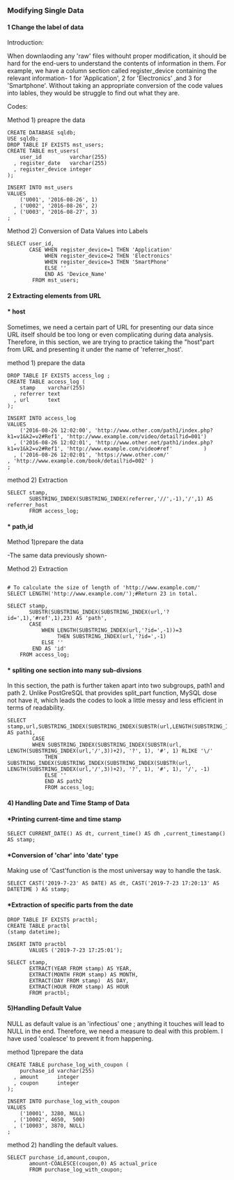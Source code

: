 ### Modifying Single Data

#### 1 Change the label of data

Introduction:

When downlaoding any 'raw' files  withouht proper modification, it should be hard for the end-uers 
to understand the contents of information in them. For example, we have a column section called register_device containing the relevant
information- 1 for 'Application', 2 for 'Electronics' ,and 3 for 'Smartphone'. Without taking an appropriate conversion of 
the code values into lables, they would be struggle to find out what they are. 



Codes:

Method 1) preapre the data

```Mysql 
CREATE DATABASE sqldb;
USE sqldb;
DROP TABLE IF EXISTS mst_users;
CREATE TABLE mst_users(
    user_id         varchar(255)
  , register_date   varchar(255)
  , register_device integer
);

INSERT INTO mst_users
VALUES
    ('U001', '2016-08-26', 1)
  , ('U002', '2016-08-26', 2)
  , ('U003', '2016-08-27', 3)
;
```
Method 2) Conversion of Data Values into Labels 

```mysql
SELECT user_id,  
       CASE WHEN register_device=1 THEN 'Application'
            WHEN register_device=2 THEN 'Electronics'
            WHEN register_device=3 THEN 'SmartPhone'
            ELSE '' 
            END AS 'Device_Name'
		FROM mst_users;
```

#### 2 Extracting elements from URL

#### *  host 

Sometimes, we need a certain part of URL for presenting our data since URL itself should be too long or even complicating during
data analysis. Therefore, in this section, we are trying to practice taking the "host"part from URL and presenting it under the name 
of 'referrer_host'.


method 1) prepare the data
```mysql
DROP TABLE IF EXISTS access_log ;
CREATE TABLE access_log (
    stamp    varchar(255)
  , referrer text
  , url      text
);

INSERT INTO access_log 
VALUES
    ('2016-08-26 12:02:00', 'http://www.other.com/path1/index.php?k1=v1&k2=v2#Ref1', 'http://www.example.com/video/detail?id=001')
  , ('2016-08-26 12:02:01', 'http://www.other.net/path1/index.php?k1=v1&k2=v2#Ref1', 'http://www.example.com/video#ref'          )
  , ('2016-08-26 12:02:01', 'https://www.other.com/'                               , 'http://www.example.com/book/detail?id=002' )
;
```
method 2) Extraction 

```mysql
SELECT stamp, 
       SUBSTRING_INDEX(SUBSTRING_INDEX(referrer,'//',-1),'/',1) AS referrer_host
       FROM access_log;
```
#### * path,id 

Method 1)prepare the data

-The same data previously shown- 

Method 2) Extraction

```mysql

# To calculate the size of length of 'http://www.example.com/'
SELECT LENGTH('http://www.example.com/');#Return 23 in total. 

SELECT stamp,
       SUBSTR(SUBSTRING_INDEX(SUBSTRING_INDEX(url,'?id=',1),'#ref',1),23) AS 'path',
       CASE
           WHEN LENGTH(SUBSTRING_INDEX(url,'?id=',-1))=3
		        THEN SUBSTRING_INDEX(url,'?id=',-1)
		   ELSE ''
		END AS 'id'
	FROM access_log;

```

#### * spliting one section into many sub-divsions
In this section, the path is further taken apart into two subgroups, path1 and path 2. 
Unlike PostGreSQL that provides split_part function, MySQL dose not have it, which leads the codes to look a little messy and 
less efficient in terms of readability. 

```mysql
SELECT stamp,url,SUBSTRING_INDEX(SUBSTRING_INDEX(SUBSTR(url,LENGTH(SUBSTRING_INDEX(url,'/',3))+2),'/',1),'#',1) AS path1,
		CASE
        WHEN SUBSTRING_INDEX(SUBSTRING_INDEX(SUBSTR(url, LENGTH(SUBSTRING_INDEX(url,'/',3))+2), '?', 1), '#', 1) RLIKE '\/'
            THEN SUBSTRING_INDEX(SUBSTRING_INDEX(SUBSTRING_INDEX(SUBSTR(url, LENGTH(SUBSTRING_INDEX(url,'/',3))+2), '?', 1), '#', 1), '/', -1)
		    ELSE ''
            END AS path2
			FROM access_log;
```

#### 4) Handling Date and Time Stamp of Data
#### *Printing current-time and time stamp 
```mysql
SELECT CURRENT_DATE() AS dt, current_time() AS dh ,current_timestamp() AS stamp;
```
#### *Conversion of 'char' into 'date' type
Making use of 'Cast'function is the most universay way to handle the task.

```mysql
SELECT CAST('2019-7-23' AS DATE) AS dt, CAST('2019-7-23 17:20:13' AS DATETIME ) AS stamp;
```

#### *Extraction of specific parts from the date
```mysql
DROP TABLE IF EXISTS practbl;
CREATE TABLE practbl
(stamp datetime);

INSERT INTO practbl 
       VALUES ('2019-7-23 17:25:01');

SELECT stamp, 
       EXTRACT(YEAR FROM stamp) AS YEAR, 
	   EXTRACT(MONTH FROM stamp) AS MONTH, 
       EXTRACT(DAY FROM stamp)  AS DAY,
       EXTRACT(HOUR FROM stamp) AS HOUR
       FROM practbl;
```

#### 5)Handling Default Value 
NULL as default value  is an 'infectious' one ; anything it touches will lead to NULL in the end. Therefore, we need a measure
to deal with this problem. I have used 'coalesce' to prevent it from happening. 

method 1)prepare the data
```mysql
CREATE TABLE purchase_log_with_coupon (
    purchase_id varchar(255)
  , amount      integer
  , coupon      integer
);

INSERT INTO purchase_log_with_coupon
VALUES
    ('10001', 3280, NULL)
  , ('10002', 4650,  500)
  , ('10003', 3870, NULL)
;
```
method 2) handling the default values.
```mysql
SELECT purchase_id,amount,coupon,
       amount-COALESCE(coupon,0) AS actual_price
       FROM purchase_log_with_coupon;
```










